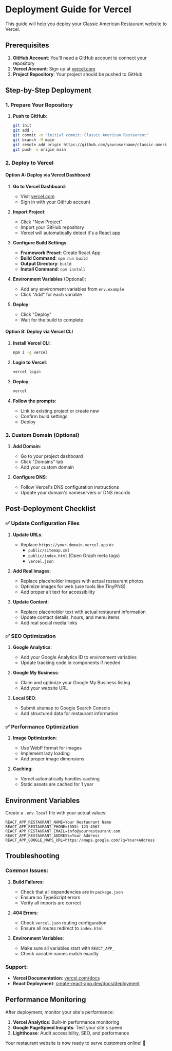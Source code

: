 # Deployment Guide for Vercel

This guide will help you deploy your Classic American Restaurant website to Vercel.

## Prerequisites

1. **GitHub Account**: You'll need a GitHub account to connect your repository
2. **Vercel Account**: Sign up at [vercel.com](https://vercel.com)
3. **Project Repository**: Your project should be pushed to GitHub

## Step-by-Step Deployment

### 1. Prepare Your Repository

1. **Push to GitHub**:
   ```bash
   git init
   git add .
   git commit -m "Initial commit: Classic American Restaurant"
   git branch -M main
   git remote add origin https://github.com/yourusername/classic-american-restaurant.git
   git push -u origin main
   ```

### 2. Deploy to Vercel

#### Option A: Deploy via Vercel Dashboard

1. **Go to Vercel Dashboard**:
   - Visit [vercel.com](https://vercel.com)
   - Sign in with your GitHub account

2. **Import Project**:
   - Click "New Project"
   - Import your GitHub repository
   - Vercel will automatically detect it's a React app

3. **Configure Build Settings**:
   - **Framework Preset**: Create React App
   - **Build Command**: `npm run build`
   - **Output Directory**: `build`
   - **Install Command**: `npm install`

4. **Environment Variables** (Optional):
   - Add any environment variables from `env.example`
   - Click "Add" for each variable

5. **Deploy**:
   - Click "Deploy"
   - Wait for the build to complete

#### Option B: Deploy via Vercel CLI

1. **Install Vercel CLI**:
   ```bash
   npm i -g vercel
   ```

2. **Login to Vercel**:
   ```bash
   vercel login
   ```

3. **Deploy**:
   ```bash
   vercel
   ```

4. **Follow the prompts**:
   - Link to existing project or create new
   - Confirm build settings
   - Deploy

### 3. Custom Domain (Optional)

1. **Add Domain**:
   - Go to your project dashboard
   - Click "Domains" tab
   - Add your custom domain

2. **Configure DNS**:
   - Follow Vercel's DNS configuration instructions
   - Update your domain's nameservers or DNS records

## Post-Deployment Checklist

### ✅ Update Configuration Files

1. **Update URLs**:
   - Replace `https://your-domain.vercel.app` in:
     - `public/sitemap.xml`
     - `public/index.html` (Open Graph meta tags)
     - `vercel.json`

2. **Add Real Images**:
   - Replace placeholder images with actual restaurant photos
   - Optimize images for web (use tools like TinyPNG)
   - Add proper alt text for accessibility

3. **Update Content**:
   - Replace placeholder text with actual restaurant information
   - Update contact details, hours, and menu items
   - Add real social media links

### ✅ SEO Optimization

1. **Google Analytics**:
   - Add your Google Analytics ID to environment variables
   - Update tracking code in components if needed

2. **Google My Business**:
   - Claim and optimize your Google My Business listing
   - Add your website URL

3. **Local SEO**:
   - Submit sitemap to Google Search Console
   - Add structured data for restaurant information

### ✅ Performance Optimization

1. **Image Optimization**:
   - Use WebP format for images
   - Implement lazy loading
   - Add proper image dimensions

2. **Caching**:
   - Vercel automatically handles caching
   - Static assets are cached for 1 year

## Environment Variables

Create a `.env.local` file with your actual values:

```env
REACT_APP_RESTAURANT_NAME=Your Restaurant Name
REACT_APP_RESTAURANT_PHONE=(555) 123-4567
REACT_APP_RESTAURANT_EMAIL=info@yourrestaurant.com
REACT_APP_RESTAURANT_ADDRESS=Your Address
REACT_APP_GOOGLE_MAPS_URL=https://maps.google.com/?q=Your+Address
```

## Troubleshooting

### Common Issues:

1. **Build Failures**:
   - Check that all dependencies are in `package.json`
   - Ensure no TypeScript errors
   - Verify all imports are correct

2. **404 Errors**:
   - Check `vercel.json` routing configuration
   - Ensure all routes redirect to `index.html`

3. **Environment Variables**:
   - Make sure all variables start with `REACT_APP_`
   - Check variable names match exactly

### Support:

- **Vercel Documentation**: [vercel.com/docs](https://vercel.com/docs)
- **React Deployment**: [create-react-app.dev/docs/deployment](https://create-react-app.dev/docs/deployment)

## Performance Monitoring

After deployment, monitor your site's performance:

1. **Vercel Analytics**: Built-in performance monitoring
2. **Google PageSpeed Insights**: Test your site's speed
3. **Lighthouse**: Audit accessibility, SEO, and performance

Your restaurant website is now ready to serve customers online! 🎉
